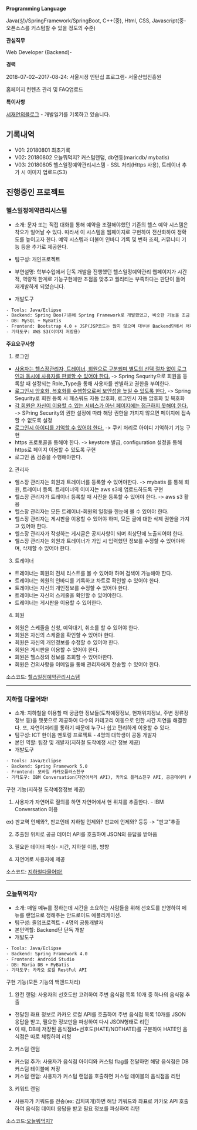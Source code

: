 **Programming Language**

Java(상)/SpringFramework/SpringBoot, C++(중), Html, CSS, Javascript(중- 오픈소스를 커스텀할 수 있을 정도의 수준)

**관심직무**

Web Developer (Backend)- 

**경력**

2018-07-02~2017-08-24: 서울시정 인턴십 프로그램- 서울산업진흥원 

홈페이지 컨텐츠 관리 및 FAQ업로드 

**특이사항**

[서재연의블로그](http://a1010100z.tistory.com/) - 개발일기를 기록하고 있습니다.

## 기록내역

- V01: 20180801 최초기록 
- V02: 20180802 오늘뭐먹지? 커스텀랜덤, db연동(maricdb/ mybatis)
- V03: 20180805 헬스일정예약관리시스템 - SSL 처리(Https 사용), 트레이너 추가 시 이미지 업로드(S3) 

## 진행중인 프로젝트

### 헬스일정예약관리시스템

- 소개: 문자 또는 직접 대화를 통해 예약을 조절해야했던 기존의 헬스 예약 시스템은 착오가 일어날 수 있다. 따라서 이 시스템을 웹페이지로 구현하여 전산화하여 정확도를 높이고자 한다. 예약 시스템과 더불어 인바디 기록 및 변화 조회, 커뮤니티 기능 등을 추가로 제공한다.

- 팀구성: 개인프로젝트
- 부연설명: 학부수업에서 단독 개발을 진행했던 헬스일정예약관리 웹페이지가 시간적, 역량적 한계로 기능구현에만 초점을 맞추고 퀄리티는 부족하다는 판단이 들어 재개발하게 되었습니다.
- 개발도구 

```xml
- Tools: Java/Eclipse
- Backend: Spring Boo(기존에 Spring Framework로 개발했었고, 비슷한 기능을 조금 다르게 구현해보고 싶어서 Spring boot로 재개발하게 되었습니다.)
- DB: MySQL + MyBatis
- Frontend: Bootstrap 4.0 + JSP(JSP코드는 많지 않으며 대부분 Backend단에서 처리해서 정제된 데이터를 넘겨주는 형식입니다.)
- 기타도구: AWS S3(이미지 저장용)
```

**주요요구사항**

1) 로그인

- <u>사용자는 헬스장관리자, 트레이너, 회원으로 구분되며 별도의 선택 절차 없이 로그인과 동시에 사용자를 판별할 수 있어야 한다.</u>  -> Spring Sequrity으로 회원을 등록할 때 설정되는 Role_Type을 통해 사용자를 판별하고 권한을 부여한다.
- <u>로그인시 암호화, 복호화를 수행함으로써 보안성을 높일 수 있도록 한다.</u> -> Spring Sequrity로 회원 등록 시 패스워드 자동 암호화, 로그인시 자동 암호화 및 복호화
- <u>각 회원은 자신이 이용할 수 있는 서비스가 아닌 페이지에는 접근하지 못해야 한다.</u> -> SPring Security의 권한 설정에 따라 해당 권한을 가지지 않으면 페이지에 접속할 수 없도록 설정
- <u>로그인시 아이디를 기억할 수 있어야 한다.</u> -> 쿠키 처리로 아이디 기억하기 기능 구현
- https 프로토콜을 통해야 한다. -> keystore 발급, configuration 설정을 통해 https로 페이지 이용할 수 있도록 구현
- 로그인 폼 검증을 수행해야한다.

2) 관리자

- 헬스장 관리자는 회원과 트레이너를 등록할 수 있어야한다. -> mybatis 를 통해 회원, 트레이너 등록. 트레이너의 이미지는 aws s3에 업로드하도록 구현
- 헬스장 관리자가 트레이너 등록할 때 사진을 등록할 수 있어야 한다. -> aws s3 활용
- 헬스장 관리자는 모든 트레이너-회원의 일정을 한눈에 볼 수 있어야 한다. 
- 헬스장 관리자는 게시판을 이용할 수 있어야 하며, 모든 글에 대한 삭제 권한을 가지고 있어야 한다. 
- 헬스장 관리자가 작성하는 게시글은 공지사항이 되며 최상단에 노출되어야 한다.
- 헬스장 관리자는 회원과 트레이너가 가입 시 입력했던 정보를 수정할 수 있어야하며, 삭제할 수 있어야 한다.

3) 트레이너

- 트레이너는 회원의 전체 리스트를 볼 수 있어야 하며 검색이 가능해야 한다.
- 트레이너는 회원의 인바디를 기록하고 차트로 확인할 수 있어야 한다.
- 트레이너는 자신의 개인정보를 수정할 수 있어야 한다.
- 트레이너는 자신의 스케줄을 확인할 수 있어야한다.
- 트레이너는 게시판을 이용할 수 있어한다.

4) 회원

- 회원은 스케줄을 신청, 예약대기, 취소를 할 수 있어야 한다.
- 회원은 자신의 스케줄을 확인할 수 있어야 한다.
- 회원은 자신의 개인정보를 수정할 수 있어야 한다.
- 회원은 게시판을 이용할 수 있어야 한다.
- 회원은 헬스장의 정보를 조회할 수 있어야한다. 
- 회원은 건의사항을 이메일을 통해 관리자에게 전송할 수 있어야 한다.

소스코드: [헬스일정예약관리시스템](https://github.com/SeoJaeyeon/SEOJAEYEON_PROJECT/tree/master/fitnessManagementSystem)

---

### 지하철 다물어봐!

- 소개: 지하철을 이용할 때 궁금한 정보들(도착예정정보, 현재위치정보, 주변 정류장 정보 등)을 챗봇으로 제공하여 다수의 카테고리 이동으로 인한 시간 지연을 해결한다. 또, 자연어처리를 통하기 때문에 누구나 쉽고 편리하게 이용할 수 있다.
- 팀구성: ICT 한이음 멘토링 프로젝트 - 4명의 대학생이 공동 개발자 
- 본인 역할: 팀장 및 개발자(지하철 도착예정 시간 정보 제공)
- 개발도구

``` xml
- Tools: Java/Eclipse
- Backend: Spring Framework 5.0
- Frontend: 모바일 카카오플러스친구 
- 기타도구: IBM Conversation(자연어처리 API), 카카오 플러스친구 API, 공공데이터 API(지하철 정보)
```

구현 기능(지하철 도착예정정보 제공) 

1) 사용자가 자연어로 질의를 하면 자연어에서 현 위치를 추출한다.  - IBM Conversation 이용

ex) 판교역 언제와?, 판교인데 지하철 언제와? 판교에 언제와? 등등 -> "판교"추출

2) 추출된 위치로 공공 데이터 API를 호출하여 JSON의 응답을 받아옴

3) 필요한 데이터 파싱- 시간, 지하철 이름, 방향

4) 자연어로 사용자에 제공 

소스코드: [지하철다물어봐!](https://github.com/SeoJaeyeon/SEOJAEYEON_PROJECT/tree/master/subway_chatbot)

---

### 오늘뭐먹지?

- 소개: 매일 메뉴를 정하는데 시간을 소요하는 사람들을 위해 선호도를 반영하여 메뉴를 랜덤으로 정해주는 안드로이드 애플리케이션.
- 팀구성: 졸업프로젝트 - 4명의 공동개발자
- 본인역할: Backend단 단독 개발
- 개발도구

```xml
- Tools: Java/Eclipse
- Backend: Spring Framework 4.0
- Frontend: Android Studio
- DB: Maria DB + MyBatis
- 기타도구: 카카오 로컬 RestFul API
```

구현 기능(모든 기능의 백엔드처리)

1) 완전 랜덤: 사용자의 선호도만 고려하여 주변 음식점 목록 10개 중 하나의 음식점 추출 

- 전달된 좌표 정보로 카카오 로컬 API를 호출하여 주변 음식점 목록 10개를 JSON 응답을 받고, 필요한 정보만을 파싱하여 다시 JSON형태로 리턴
- 이 때, DB에 저장된 음식점id+선호도(HATE/NOTHATE)를 구분하여 HATE인 음식점은 따로 체킹하여 리텅

2) 커스텀 랜덤

- 커스텀 추가: 사용자가 음식점 아이디와 커스텀 flag를 전달하면 해당 음식점은 DB 커스텀 테이블에 저장
- 커스텀 랜덤: 사용자가 커스텀 랜덤을 호출하면 커스텀 테이블의 음식점을 리턴

3) 키워드 랜덤

- 사용자가 키워드를 전송(ex: 김치찌개)하면 해당 키워드와 좌표로 카카오 API 호출하여 음식점 데이터 응답을 받고 필요 정보를 파싱하여 리턴  

소스코드:[오늘뭐먹지?](https://github.com/SeoJaeyeon/SEOJAEYEON_PROJECT/tree/master/foodSelector)